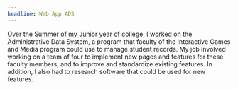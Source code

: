 ```yaml
---
headline: Web App ADS
---
```

Over the Summer of my Junior year of college, I worked on the Administrative Data System, a program that faculty of the Interactive Games and Media program could use to manage student records. My job involved working on a team of four to implement new pages and features for these faculty members, and to improve and standardize existing features. In addition, I also had to research software that could be used for new features. 